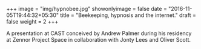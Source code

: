 +++
image = "img/hypnobee.jpg"
showonlyimage = false
date = "2016-11-05T19:44:32+05:30"
title = "Beekeeping, hypnosis and the internet."
draft = false
weight = 2
+++
<!--more-->
A presentation at CAST conceived by Andrew Palmer during his residency at Zennor Project Space in collaboration with Jonty Lees and Oliver Scott.
